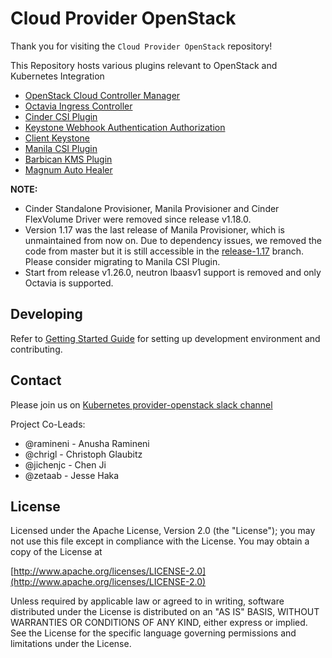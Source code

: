 # Cloud Provider OpenStack

Thank you for visiting the `Cloud Provider OpenStack` repository!

This Repository hosts various plugins relevant to OpenStack and Kubernetes Integration

* [OpenStack Cloud Controller Manager](/docs/openstack-cloud-controller-manager/using-openstack-cloud-controller-manager.md/)
* [Octavia Ingress Controller](/docs/octavia-ingress-controller/using-octavia-ingress-controller.md/)
* [Cinder CSI Plugin](/docs/cinder-csi-plugin/using-cinder-csi-plugin.md/)
* [Keystone Webhook Authentication Authorization](/docs/keystone-auth/using-keystone-webhook-authenticator-and-authorizer.md/)
* [Client Keystone](/docs/keystone-auth/using-client-keystone-auth.md/)
* [Manila CSI Plugin](/docs/manila-csi-plugin/using-manila-csi-plugin.md/)
* [Barbican KMS Plugin](/docs/barbican-kms-plugin/using-barbican-kms-plugin.md/)
* [Magnum Auto Healer](/docs/magnum-auto-healer/using-magnum-auto-healer.md/)

**NOTE:**

* Cinder Standalone Provisioner, Manila Provisioner and Cinder FlexVolume Driver were removed since release v1.18.0.
* Version 1.17 was the last release of Manila Provisioner, which is unmaintained from now on. Due to dependency issues, we removed the code from master but it is still accessible in the [release-1.17](https://github.com/kubernetes/cloud-provider-openstack/tree/release-1.17) branch. Please consider migrating to Manila CSI Plugin.
* Start from release v1.26.0, neutron lbaasv1 support is removed and only Octavia is supported.

## Developing

Refer to [Getting Started Guide](/docs/developers-guide.md/) for setting up development environment and contributing.

## Contact

Please join us on [Kubernetes provider-openstack slack channel](https://kubernetes.slack.com/messages/provider-openstack)

Project Co-Leads:
* @ramineni - Anusha Ramineni
* @chrigl - Christoph Glaubitz
* @jichenjc - Chen Ji
* @zetaab - Jesse Haka

## License

Licensed under the Apache License, Version 2.0 (the "License");
you may not use this file except in compliance with the License.
You may obtain a copy of the License at

[http://www.apache.org/licenses/LICENSE-2.0](http://www.apache.org/licenses/LICENSE-2.0)

Unless required by applicable law or agreed to in writing, software
distributed under the License is distributed on an "AS IS" BASIS,
WITHOUT WARRANTIES OR CONDITIONS OF ANY KIND, either express or implied.
See the License for the specific language governing permissions and
limitations under the License.

